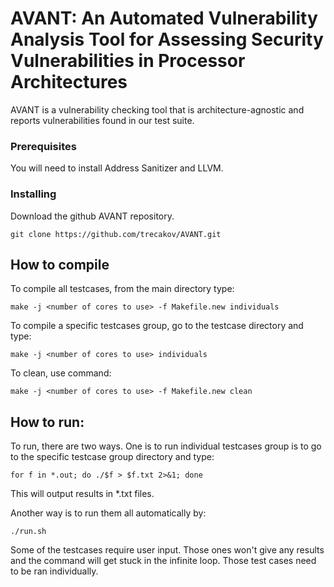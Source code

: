 # AVANT: An Automated Vulnerability Analysis Tool for Assessing Security Vulnerabilities in Processor Architectures

AVANT is a vulnerability checking tool that is architecture-agnostic and reports vulnerabilities found in our test suite.


### Prerequisites

You will need to install Address Sanitizer and LLVM.


### Installing

Download the github AVANT repository. 

```
git clone https://github.com/trecakov/AVANT.git
```


## How to compile

To compile all testcases, from the main directory type:

```
make -j <number of cores to use> -f Makefile.new individuals
```


To compile a specific testcases group, go to the testcase directory and type:

```
make -j <number of cores to use> individuals
```

To clean, use command:

```
make -j <number of cores to use> -f Makefile.new clean
```


## How to run:

To run, there are two ways. One is to run individual testcases group is to go to the specific testcase group directory and type: 

```
for f in *.out; do ./$f > $f.txt 2>&1; done
```
This will output results in *.txt files.


Another way is to run them all automatically by:

```
./run.sh
```

Some of the testcases require user input. Those ones won't give any results and the command will get stuck in the infinite loop. Those test cases need to be ran individually.


